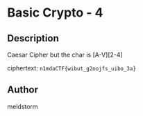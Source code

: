 # Basic Crypto - 4

## Description
Caesar Cipher but the char is [A-V][2-4]

ciphertext:
`n1mdaCTF{wibut_g2oojfs_uibo_3a}`

## Author
meldstorm